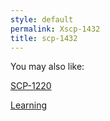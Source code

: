 ```yaml
---
style: default
permalink: Xscp-1432
title: scp-1432
---
```

You may also like:

[SCP-1220](http://scp-wiki.net/scp-1220)

[Learning](http://scp-wiki.net/learning)
